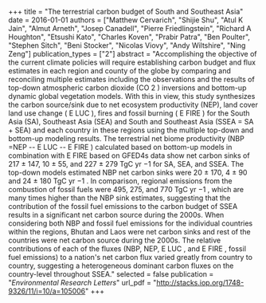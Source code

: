 +++
title = "The terrestrial carbon budget of South and Southeast Asia"
date = 2016-01-01
authors = ["Matthew Cervarich", "Shijie Shu", "Atul K Jain", "Almut Arneth", "Josep Canadell", "Pierre Friedlingstein", "Richard A Houghton", "Etsushi Kato", "Charles Koven", "Prabir Patra", "Ben Poulter", "Stephen Sitch", "Beni Stocker", "Nicolas Viovy", "Andy Wiltshire", "Ning Zeng"]
publication_types = ["2"]
abstract = "Accomplishing the objective of the current climate policies will require establishing carbon budget and flux estimates in each region and county of the globe by comparing and reconciling multiple estimates including the observations and the results of top-down atmospheric carbon dioxide (CO 2 ) inversions and bottom-up dynamic global vegetation models. With this in view, this study synthesizes the carbon source/sink due to net ecosystem productivity (NEP), land cover land use change ( E LUC ), fires and fossil burning ( E FIRE ) for the South Asia (SA), Southeast Asia (SEA) and South and Southeast Asia (SSEA = SA + SEA) and each country in these regions using the multiple top-down and bottom-up modeling results. The terrestrial net biome productivity (NBP =NEP -- E LUC -- E FIRE ) calculated based on bottom-up models in combination with E FIRE based on GFED4s data show net carbon sinks of 217 $±$ 147, 10 $±$ 55, and 227 $±$ 279 TgC yr −1 for SA, SEA, and SSEA. The top-down models estimated NBP net carbon sinks were 20 $±$ 170, 4 $±$ 90 and 24 $±$ 180 TgC yr −1 . In comparison, regional emissions from the combustion of fossil fuels were 495, 275, and 770 TgC yr −1 , which are many times higher than the NBP sink estimates, suggesting that the contribution of the fossil fuel emissions to the carbon budget of SSEA results in a significant net carbon source during the 2000s. When considering both NBP and fossil fuel emissions for the individual countries within the regions, Bhutan and Laos were net carbon sinks and rest of the countries were net carbon source during the 2000s. The relative contributions of each of the fluxes (NBP, NEP, E LUC , and E FIRE , fossil fuel emissions) to a nation's net carbon flux varied greatly from country to country, suggesting a heterogeneous dominant carbon fluxes on the country-level throughout SSEA."
selected = false
publication = "*Environmental Research Letters*"
url_pdf = "http://stacks.iop.org/1748-9326/11/i=10/a=105006"
+++

